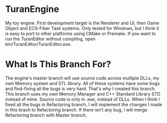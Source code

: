 # TuranEngine
My toy engine. First development target is the Renderer and UI, then Game Object and ECS-Fiber Task systems. Only tested for Windows, but I think it is easy to port to other platforms using CMake or Premake. If you want to run the TuranEditor without compiling, open bin/TuranEditor/TuranEditor.exe.

# What Is This Branch For?
The engine's master branch will use source code across multiple DLLs, my own Memory system and STL library. All of these systems have some bugs and find-fixing all the bugs is very hard. That's why I created this branch. This branch uses my own Memory Manager and C++ Standard Library STD instead of mine. Source code is only in .exe, instead of DLLs. When I think I fixed all the bugs in Refactoring branch, I will implement the changes I made in this brach to Refactoring branch. If there isn't any bug, I will merge Refactoring branch with Master branch. 
